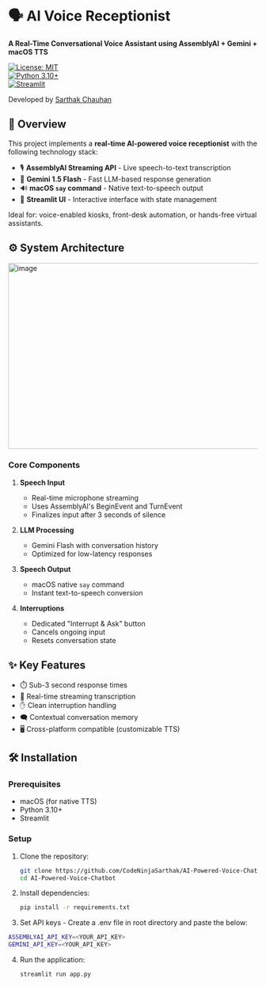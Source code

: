 # 🗣️ AI Voice Receptionist  

**A Real-Time Conversational Voice Assistant using AssemblyAI + Gemini + macOS TTS**  

[![License: MIT](https://img.shields.io/badge/License-MIT-yellow.svg)](https://opensource.org/licenses/MIT)  
[![Python 3.10+](https://img.shields.io/badge/Python-3.10%2B-blue.svg)](https://python.org)  
[![Streamlit](https://img.shields.io/badge/UI-Streamlit-FF4B4B.svg)](https://streamlit.io)  

Developed by [Sarthak Chauhan](https://github.com/CodeNinjaSarthak)

## 🌟 Overview  

This project implements a **real-time AI-powered voice receptionist** with the following technology stack:  

- 🎙️ **AssemblyAI Streaming API** - Live speech-to-text transcription  
- 🤖 **Gemini 1.5 Flash** - Fast LLM-based response generation  
- 🔊 **macOS `say` command** - Native text-to-speech output  
- 🧵 **Streamlit UI** - Interactive interface with state management  

Ideal for: voice-enabled kiosks, front-desk automation, or hands-free virtual assistants.

## ⚙️ System Architecture  
<img width="1003" height="376" alt="image" src="https://github.com/user-attachments/assets/06032179-268a-4e30-9c05-7593ed8af31a" />


### Core Components  

1. **Speech Input**  
   - Real-time microphone streaming  
   - Uses AssemblyAI's BeginEvent and TurnEvent  
   - Finalizes input after 3 seconds of silence  

2. **LLM Processing**  
   - Gemini Flash with conversation history  
   - Optimized for low-latency responses  

3. **Speech Output**  
   - macOS native `say` command  
   - Instant text-to-speech conversion  

4. **Interruptions**  
   - Dedicated "Interrupt & Ask" button  
   - Cancels ongoing input  
   - Resets conversation state  

## ✨ Key Features  

- ⏱️ Sub-3 second response times  
- 🔁 Real-time streaming transcription  
- ✋ Clean interruption handling  
- 🗨️ Contextual conversation memory  
- 🖥️ Cross-platform compatible (customizable TTS)  

## 🛠️ Installation  

### Prerequisites  
- macOS (for native TTS)  
- Python 3.10+  
- Streamlit  

### Setup  

1. Clone the repository:  
   ```bash
   git clone https://github.com/CodeNinjaSarthak/AI-Powered-Voice-Chatbot.git
   cd AI-Powered-Voice-Chatbot
   ```
2. Install dependencies:
   ```bash
   pip install -r requirements.txt
   ```
3. Set API keys - Create a .env file in root directory and paste the below:
```bash
ASSEMBLYAI_API_KEY=<YOUR_API_KEY>
GEMINI_API_KEY=<YOUR_API_KEY>
```
4. Run the application:
   ```bash
   streamlit run app.py
   ```
   
